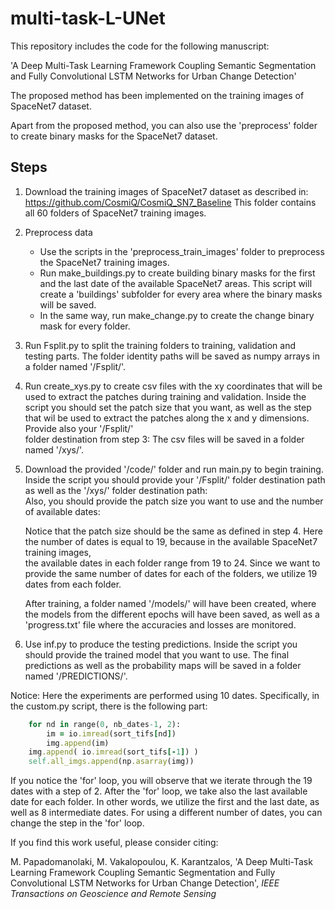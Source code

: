 # multi-task-L-UNet

This repository includes the code for the following manuscript:

'A Deep Multi-Task Learning Framework Coupling Semantic Segmentation and Fully Convolutional LSTM Networks for Urban Change Detection'

The proposed method has been implemented on the training images of SpaceNet7 dataset.

Apart from the proposed method, you can also use the 'preprocess' folder to create binary masks for the SpaceNet7 dataset.

## Steps

1. Download the training images of SpaceNet7 dataset as described in: https://github.com/CosmiQ/CosmiQ_SN7_Baseline
   This folder contains all 60 folders of SpaceNet7 training images.
   
2. Preprocess data
   - Use the scripts in the 'preprocess_train_images' folder to preprocess the SpaceNet7 training images.
   - Run make_buildings.py to create building binary masks for the first and the last date of the available SpaceNet7 areas. This script will create a 'buildings'
     subfolder for every area where the binary masks will be saved.
   - In the same way, run make_change.py to create the change binary mask for every folder. 

3. Run Fsplit.py to split the training folders to training, validation and testing parts. The folder identity paths will be saved as numpy arrays in a folder named
   '/Fsplit/'.
   
4. Run create_xys.py to create csv files with the xy coordinates that will be used to extract the patches during training and validation. Inside the script you
   should set the patch size that you want, as well as the step that wil be used to extract the patches along the x and y dimensions. Provide also your '/Fsplit/'   
   folder destination from step 3:
   The csv files will be saved in a folder named '/xys/'. 
  
5. Download the provided '/code/' folder and run main.py to begin training. Inside the script you should provide your '/Fsplit/' folder destination path as well as
   the '/xys/' folder destination path:   
   Also, you should provide the patch size you want to use and the number of available dates:

   Notice that the patch size should be the same as defined in step 4. Here the number of dates is equal to 19, because in the available SpaceNet7 training images,  
   the available dates in each folder range from 19 to 24. Since we want to provide the same number of dates for each of the folders, we utilize 19 dates from each
   folder.
                                          
    After training, a folder named '/models/' will have been created, where the models from the different epochs will have been saved, as well as a 'progress.txt' 
    file where the accuracies and losses are monitored.

6. Use inf.py to produce the testing predictions. Inside the script you should provide the trained model that you want to use. The final predictions as well as the probability maps will be saved in a folder named '/PREDICTIONS/'.

Notice: Here the experiments are performed using 10 dates. Specifically, in the custom.py script, there is the following part:
```ruby
    for nd in range(0, nb_dates-1, 2):    
        im = io.imread(sort_tifs[nd])
        img.append(im)
    img.append( io.imread(sort_tifs[-1]) )
    self.all_imgs.append(np.asarray(img))
```
If you notice the 'for' loop, you will observe that we iterate through the 19 dates with a step of 2. After the 'for' loop, we take also the last available date for each folder. In other words, we utilize the first and the last date, as well as 8 intermediate dates. For using a different number of dates, you can change the step in the 'for' loop.

If you find this work useful, please consider citing:

M. Papadomanolaki, M. Vakalopoulou, K. Karantzalos, 'A Deep Multi-Task Learning Framework Coupling Semantic Segmentation and Fully Convolutional LSTM Networks for Urban Change Detection', *IEEE Transactions on Geoscience and Remote Sensing*
